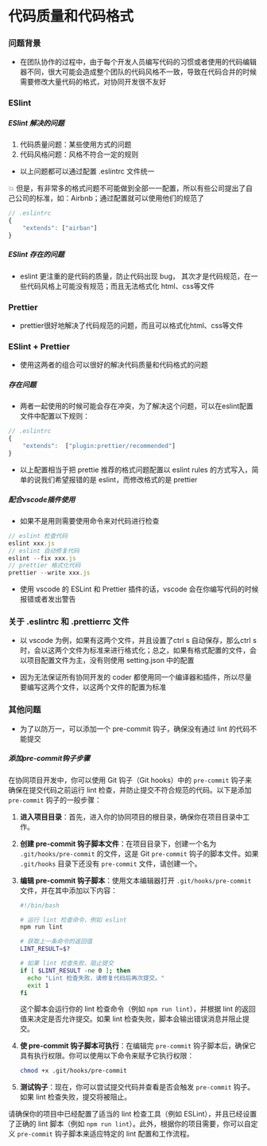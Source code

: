 # 代码质量和代码格式

### 问题背景

- 在团队协作的过程中，由于每个开发人员编写代码的习惯或者使用的代码编辑器不同，很大可能会造成整个团队的代码风格不一致，导致在代码合并的时候需要修改大量代码的格式，对协同开发很不友好

### ESlint

##### ESlint 解决的问题

1. 代码质量问题：某些使用方式的问题
2. 代码风格问题：风格不符合一定的规则

- 以上问题都可以通过配置 .eslintrc 文件统一

:boom: 但是，有非常多的格式问题不可能做到全部一一配置，所以有些公司提出了自己公司的标准，如：Airbnb；通过配置就可以使用他们的规范了

```js
// .eslintrc 
{
    "extends": ["airban"]
}
```

##### ESlint 存在的问题

- eslint 更注重的是代码的质量，防止代码出现 bug， 其次才是代码规范，在一些代码风格上可能没有规范；而且无法格式化 html、css等文件

### Prettier

- prettier很好地解决了代码规范的问题，而且可以格式化html、css等文件

### ESlint + Prettier 

- 使用这两者的组合可以很好的解决代码质量和代码格式的问题

##### 存在问题

- 两者一起使用的时候可能会存在冲突，为了解决这个问题，可以在eslint配置文件中配置以下规则：

```js
// .eslintrc 
{
    "extends":  ["plugin:prettier/recommended"]
}
```

- 以上配置相当于把 prettie 推荐的格式问题配置以 eslint rules 的方式写入，简单的说我们希望报错的是 eslint，而修改格式的是 prettier

##### 配合vscode插件使用

- 如果不是用则需要使用命令来对代码进行检查

```js
// eslint 检查代码
eslint xxx.js
// eslint 自动修复代码
eslint --fix xxx.js
// prettier 格式化代码
prettier --write xxx.js
```

- 使用 vscode 的 ESLint 和 Prettier 插件的话，vscode 会在你编写代码的时候报错或者发出警告

### 关于 .eslintrc 和 .prettierrc 文件

- 以 vscode 为例，如果有这两个文件，并且设置了ctrl s 自动保存，那么ctrl s 时，会以这两个文件为标准来进行格式化；总之，如果有格式配置的文件，会以项目配置文件为主，没有则使用 setting.json 中的配置

- 因为无法保证所有协同开发的 coder 都使用同一个编译器和插件，所以尽量要编写这两个文件，以这两个文件的配置为标准

### 其他问题

- 为了以防万一，可以添加一个 pre-commit 钩子，确保没有通过 lint 的代码不能提交

##### 添加pre-commit钩子步骤

在协同项目开发中，你可以使用 Git 钩子（Git hooks）中的 `pre-commit` 钩子来确保在提交代码之前运行 lint 检查，并防止提交不符合规范的代码。以下是添加 `pre-commit` 钩子的一般步骤：

1. **进入项目目录**：首先，进入你的协同项目的根目录，确保你在项目目录中工作。

2. **创建 pre-commit 钩子脚本文件**：在项目目录下，创建一个名为 `.git/hooks/pre-commit` 的文件，这是 Git `pre-commit` 钩子的脚本文件。如果 `.git/hooks` 目录下还没有 `pre-commit` 文件，请创建一个。

3. **编辑 pre-commit 钩子脚本**：使用文本编辑器打开 `.git/hooks/pre-commit` 文件，并在其中添加以下内容：

   ```bash
   #!/bin/bash

   # 运行 lint 检查命令，例如 eslint
   npm run lint

   # 获取上一条命令的返回值
   LINT_RESULT=$?

   # 如果 lint 检查失败，阻止提交
   if [ $LINT_RESULT -ne 0 ]; then
     echo "Lint 检查失败，请修复代码后再次提交。"
     exit 1
   fi
   ```

   这个脚本会运行你的 lint 检查命令（例如 `npm run lint`），并根据 lint 的返回值来决定是否允许提交。如果 lint 检查失败，脚本会输出错误消息并阻止提交。

4. **使 pre-commit 钩子脚本可执行**：在编辑完 `pre-commit` 钩子脚本后，确保它具有执行权限。你可以使用以下命令来赋予它执行权限：

   ```bash
   chmod +x .git/hooks/pre-commit
   ```

5. **测试钩子**：现在，你可以尝试提交代码并查看是否会触发 `pre-commit` 钩子。如果 lint 检查失败，提交将被阻止。

请确保你的项目中已经配置了适当的 lint 检查工具（例如 ESLint），并且已经设置了正确的 lint 脚本（例如 `npm run lint`）。此外，根据你的项目需要，你可以自定义 `pre-commit` 钩子脚本来适应特定的 lint 配置和工作流程。